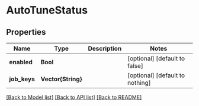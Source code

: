 # AutoTuneStatus


## Properties
Name | Type | Description | Notes
------------ | ------------- | ------------- | -------------
**enabled** | **Bool** |  | [optional] [default to false]
**job_keys** | **Vector{String}** |  | [optional] [default to nothing]


[[Back to Model list]](../README.md#models) [[Back to API list]](../README.md#api-endpoints) [[Back to README]](../README.md)


